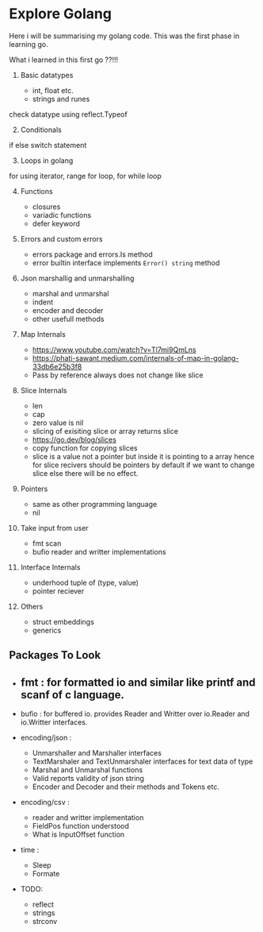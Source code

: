 # Explore Golang

Here i will be summarising my golang code. This was the first phase in learning go.

What i learned in this first go ??!!!

1. Basic datatypes

    - int, float etc.
    - strings and runes

check datatype using reflect.Typeof

2. Conditionals

if else switch statement

3. Loops in golang

for using iterator, range for loop, for while loop

4. Functions
    - closures
    - variadic functions
    - defer keyword

5. Errors and custom errors
    - errors package and errors.Is method
    - error builtin interface implements `Error() string` method

6. Json marshallig and unmarshalling
    - marshal and unmarshal
    - indent
    - encoder and decoder
    - other usefull methods

7. Map Internals
    - https://www.youtube.com/watch?v=Tl7mi9QmLns
    - https://phati-sawant.medium.com/internals-of-map-in-golang-33db6e25b3f8
    - Pass by reference always does not change like slice

8. Slice Internals

    - len
    - cap
    - zero value is nil
    - slicing of exisiting slice or array returns slice
    - https://go.dev/blog/slices
    - copy function for copying slices
    - slice is a value not a pointer but inside it is pointing to a array hence for slice recivers should be pointers by default if we want to change slice else there will be no effect.


9. Pointers
    - same as other programming language
    - nil

10. Take input from user
    - fmt scan
    - bufio reader and writter implementations

11. Interface Internals
    - underhood tuple of (type, value)
    - pointer reciever

12. Others
    - struct embeddings
    - generics

## Packages To Look

- fmt : for formatted io and similar like printf and scanf of c language.
    - 
- bufio : for buffered io. provides Reader and Writter over io.Reader and io.Writter interfaces.

- encoding/json : 
    - Unmarshaller and Marshaller interfaces
    - TextMarshaler and TextUnmarshaler interfaces for text data of type
    - Marshal and Unmarshal functions
    - Valid reports validity of json string
    - Encoder and Decoder and their methods and Tokens etc.

- encoding/csv :
    - reader and writter implementation
    - FieldPos function understood
    - What is InputOffset function

- time :
    - Sleep
    - Formate

- TODO:
    - reflect
    - strings
    - strconv